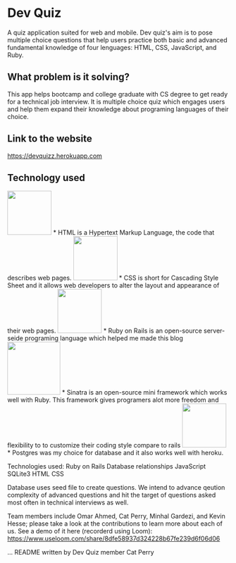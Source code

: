 # Dev Quiz

A quiz application suited for web and mobile. Dev quiz's aim is to pose multiple choice questions that help users practice both basic and advanced fundamental knowledge of four lenguages: HTML, CSS, JavaScript, and Ruby. 

## What problem is it solving?
This app helps bootcamp and college graduate with CS degree to get ready for a technical job interview. It is multiple choice quiz which engages users and help them expand their knowledge about programing languages of their choice. 

## Link to the website
https://devquizz.herokuapp.com

## Technology used

<img src="http://www.asti.co.in/wp-content/uploads/2017/01/html_icon.png"  width="100px">
* HTML is a Hypertext Markup Language, the code that describes web pages.

<img src="http://icons.iconarchive.com/icons/graphics-vibe/developer/256/css-icon.png"  width="100px">
* CSS is short for Cascading Style Sheet and it allows web developers to alter the layout and appearance of their web pages.

<img src="https://upload.wikimedia.org/wikipedia/commons/thumb/6/62/Ruby_On_Rails_Logo.svg/1200px-Ruby_On_Rails_Logo.svg.png"  width="100px">
* Ruby on Rails is an open-source server-seide programing language which helped me made this blog


<img src="http://www.webbizarro.com/images/noticias/2014/08/sinatra-framework-webbizarro-interno_1407334653000_alarge.jpg"  width="120px">
* Sinatra is an open-source mini framework which works well with Ruby. This framework gives programers alot more freedom and flexibility to to customize their coding style compare to rails 


<img src="https://images.g2crowd.com/uploads/product/image/social_landscape/social_landscape_1489695931/postgresql.png"  width="100px">
* Postgres was my choice for database and it also works well with heroku.

Technologies used: 
Ruby on Rails
Database relationships
JavaScript
SQLite3
HTML
CSS

Database uses seed file to create questions. We intend to advance qeution complexity of advanced questions and hit the target of questions asked most often in technical interviews as well. 

Team members include Omar Ahmed, Cat Perry, Minhal Gardezi, and Kevin Hesse; please take a look at the contributions to learn more about each of us. See a demo of it here (recorderd using Loom):
https://www.useloom.com/share/8dfe58937d324228b67fe239d6f06d06


...
README written by Dev Quiz member Cat Perry
